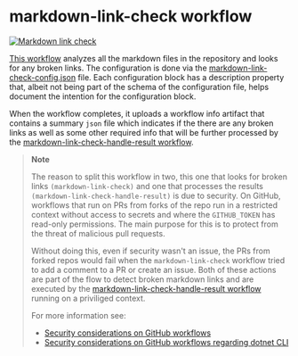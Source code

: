 # markdown-link-check workflow

[![Markdown link check](https://github.com/edumserrano/dotnet-sdk-extensions/actions/workflows/markdown-link-check.yml/badge.svg)](https://github.com/edumserrano/dotnet-sdk-extensions/actions/workflows/markdown-link-check.yml)

[This workflow](/.github/workflows/markdown-link-check.yml) analyzes all the markdown files in the repository and looks for any broken links. The configuration is done via the [markdown-link-check-config.json](/.github/markdown-link-check-config.json) file. Each configuration block has a description property that, albeit not being part of the schema of the configuration file, helps document the intention for the configuration block.

When the workflow completes, it uploads a workflow info artifact that contains a summary `json` file which indicates if the there are any broken links as well as some other required info that will be further processed by the [markdown-link-check-handle-result workflow](/docs/dev-notes/workflows/markdown-link-check-handle-result-workflow.md).

> **Note**
>
> The reason to split this workflow in two, this one that looks for broken links `(markdown-link-check)` and one that processes the results `(markdown-link-check-handle-result)` is due to security. On GitHub, workflows that run on PRs from forks of the repo run in a restricted context without access to secrets and where the `GITHUB_TOKEN` has read-only permissions. The main purpose for this is to protect from the threat of malicious pull requests.
>
> Without doing this, even if security wasn't an issue, the PRs from forked repos would fail when the `markdown-link-check` workflow tried to add a comment to a PR or create an issue. Both of these actions are part of the flow to detect broken markdown links and are executed by the [markdown-link-check-handle-result workflow](/docs/dev-notes/workflows/markdown-link-check-handle-result-workflow.md) running on a priviliged context.
>
> For more information see:
>
> - [Security considerations on GitHub workflows](/docs/dev-notes/workflows/security-considerations.md)
> - [Security considerations on GitHub workflows regarding dotnet CLI](/docs/dev-notes/workflows/security-considerations-and-dotnet.md)
